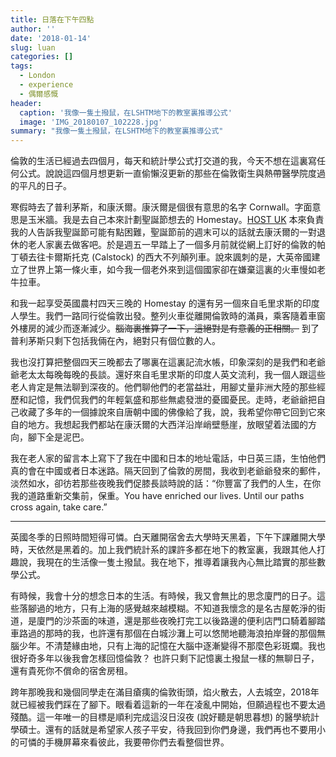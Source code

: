 ```yaml
---
title: 日落在下午四點
author: ''
date: '2018-01-14'
slug: luan
categories: []
tags:
  - London
  - experience
  - 偶爾感慨
header:
  caption: '我像一隻土撥鼠，在LSHTM地下的教室裏推導公式'
  image: 'IMG_20180107_102228.jpg'
summary: "我像一隻土撥鼠，在LSHTM地下的教室裏推導公式"
---
```


倫敦的生活已經過去四個月，每天和統計學公式打交道的我，今天不想在這裏寫任何公式。說說這四個月想更新一直偷懶沒更新的那些在倫敦衛生與熱帶醫學院度過的平凡的日子。

寒假時去了普利茅斯，和康沃爾。康沃爾是個很有意思的名字 Cornwall。字面意思是玉米牆。我是去自己本來計劃聖誕節想去的 Homestay。[HOST UK](http://www.hostuk.org/) 本來負責我的人告訴我聖誕節可能有點困難，聖誕節前的週末可以的話就去康沃爾的一對退休的老人家裏去做客吧。於是週五一早踏上了一個多月前就從網上訂好的倫敦的帕丁頓去往卡爾斯托克 (Calstock) 的西大不列顛列車。說來諷刺的是，大英帝國建立了世界上第一條火車，如今我一個老外來到這個國家卻在嫌棄這裏的火車慢如老牛拉車。

和我一起享受英國農村四天三晚的 Homestay 的還有另一個來自毛里求斯的印度人學生。我們一路同行從倫敦出發。整列火車從離開倫敦時的滿員，乘客隨着車窗外樓房的減少而逐漸減少。~~腦海裏推算了一下，這絕對是有意義的正相關。~~ 到了普利茅斯只剩下包括我倆在內，絕對只有個位數的人。

我也沒打算把整個四天三晚都去了哪裏在這裏記流水帳，印象深刻的是我們和老爺爺老太太每晚每晚的長談。還好來自毛里求斯的印度人英文流利，我一個人跟這些老人肯定是無法聊到深夜的。他們聊他們的老當益壯，用腳丈量非洲大陸的那些經歷和記憶，我們侃我們的年輕氣盛和那些無處發泄的憂國憂民。走時，老爺爺把自己收藏了多年的一個據說來自唐朝中國的佛像給了我，說，我希望你帶它回到它來自的地方。我想起我們都站在康沃爾的大西洋沿岸峭壁懸崖，放眼望着法國的方向，腳下全是泥巴。

我在老人家的留言本上寫下了我在中國和日本的地址電話，中日英三語，生怕他們真的會在中國或者日本迷路。隔天回到了倫敦的房間，我收到老爺爺發來的郵件，淡然如水，卻彷若那些夜晚我們促膝長談時說的話：“你豐富了我們的人生，在你我的道路重新交集前，保重。You have enriched our lives. Until our paths cross again, take care.”

-----

英國冬季的日照時間短得可憐。白天離開宿舍去大學時天黑着，下午下課離開大學時，天依然是黑着的。加上我們統計系的課許多都在地下的教室裏，我跟其他人打趣說，我現在的生活像一隻土撥鼠。我在地下，推導着讓我內心無比踏實的那些數學公式。

有時候，我會十分的想念日本的生活。有時候，我又會無比的思念廈門的日子。這些落腳過的地方，只有上海的感覺越來越模糊。不知道我懷念的是名古屋乾淨的街道，是廈門的沙茶面的味道，還是那些夜晚打完工以後路邊的便利店門口騎着腳踏車路過的那時的我，也許還有那個在白城沙灘上可以悠閒地聽海浪拍岸聲的那個無腦少年。不清楚緣由地，只有上海的記憶在大腦中逐漸變得不那麼色彩斑斕。我也很好奇多年以後我會怎樣回憶倫敦？ 也許只剩下記憶裏土撥鼠一樣的無聊日子，還有貴死你不償命的宿舍房租。

跨年那晚我和幾個同學走在滿目瘡痍的倫敦街頭，焰火散去，人去城空，2018年就已經被我們踩在了腳下。眼看着這新的一年在凌亂中開始，但願過程也不要太過殘酷。這一年唯一的目標是順利完成這沒日沒夜 (說好聽是朝思暮想) 的醫學統計學碩士。還有的話就是希望家人孩子平安，待我回到你們身邊，我們再也不要用小的可憐的手機屏幕來看彼此，我要帶你們去看整個世界。

